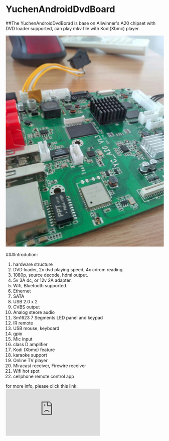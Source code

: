 # YuchenAndroidDvdBoard
##The YuchenAndroidDvdBorad is base on Allwinner's A20 chipset with DVD loader supported, can play mkv file with Kodi(Xbmc) player.

![pcb](https://github.com/johnnyhuziqin/YuchenAndroidDvdBoard/blob/master/pcb.jpg)

###Introdution:
1. hardware structure
2. DVD loader, 2x dvd playing speed, 4x cdrom reading.
3. 1080p, source decode, hdmi output.
4. 5v 3A dc, or 12v 2A adapter.
5. Wifi, Bluetooth supported.
6. Ethernet 
7. SATA
8. USB 2.0 x 2
9. CVBS output
10. Analog steore audio
11. Sm1623 7 Segments LED panel and keypad
12. IR remote
13. USB mouse, keyboard
14. gpio
15. Mic input
16. class D amplifier
17. Kodi (Xbmc) feature
18. karaoke support
19. Online TV player
20. Miracast receiver, Firewire receiver
21. Wifi hot spot
22. cellphone remote control app

for more info, please click this link:
![system ui](https://github.com/johnnyhuziqin/YuchenAndroidDvdBoard/blob/master/system_ui.md)
